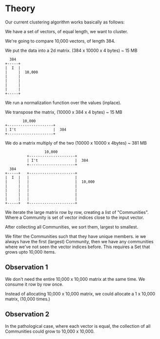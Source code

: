 # Theory

Our current clustering algorithm works basically as follows:

We have a set of vectors, of equal length, we want to cluster.

We're going to compare 10,000 vectors, of length 384.

We put the data into a 2d matrix. (384 x 10000 x 4 bytes) ~ 15 MB

```
  384
+-----+
|  I  |
|     |  10,000
|     |
|     |
|     |
|     |
+-----+
```

We run a normalization function over the values (inplace).

We transpose the matrix, (10000 x 384 x 4 bytes) ~ 15 MB

```
        10,000
+---------------------+
| I't                 |  384
+---------------------+
```

We do a matrix multiply of the two (10000 x 10000 x 4bytes) ~ 381 MB

```
                  10,000
          +---------------------+
          | I't                 |  384
          +---------------------+
  384
+-----+   +---------------------+
|  I  |   |                     |
|     |   |                     |  10,000
|     |   |                     |
|     |   |                     |
|     |   |                     |
|     |   |                     |
+-----+   +---------------------+
```

We iterate the large matrix row by row, creating a list of "Communities". Where a Community
is set of vector indices close to the input vector.

After collecting all Communities, we sort them, largest to smallest.

We filter the Communities such that they have unique members. ie we always have the first (largest) Community,
then we have any communities where we've not seen the vector indices before. This requires a Set that grows
upto 10,000 items.

## Observation 1

We don't need the entire 10,000 x 10,000 matrix at the same time. We consume it row by row once.

Instead of allocating 10,000 x 10,000 matrix, we could allocate a 1 x 10,000 matrix, (10,000 times.)

## Observation 2

In the pathological case, where each vector is equal, the collection of all Communities could grow to 
10,000 x 10,000.
